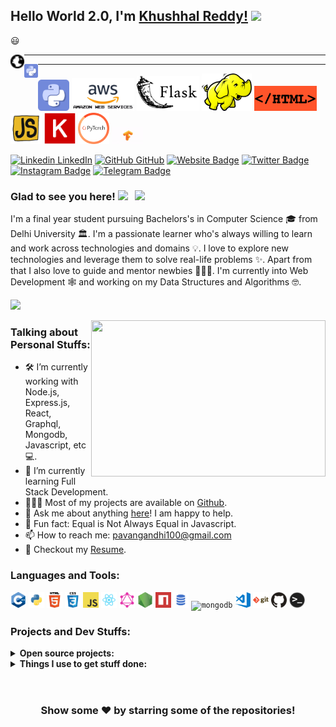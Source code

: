 ## Hello World 2.0, I'm [Khushhal Reddy!](https://github.com/KKhushhalR2405/) <img src="https://raw.githubusercontent.com/iampavangandhi/iampavangandhi/master/gifs/Hi.gif" width="30px"></h2>  :smiley:

[<img align="left" alt="codeSTACKr.com" width="22px" src="https://raw.githubusercontent.com/iconic/open-iconic/master/svg/globe.svg" />][website]

---------------------------------------------------------------------------------------------------------------------------------------------------------------------------------

[<img align="left" alt="https://github.com/KKhushhalR2405/" width="22px" src="https://github.com/KKhushhalR2405/Bio/blob/master/python%20gif.gif" />][website]


---------------------------------------------------------------------------------------------------------------------------------------------------------------------------------

<img src="https://github.com/KKhushhalR2405/Bio/blob/master/python%20gif.gif" width="50px"></h2>
<img src="https://github.com/KKhushhalR2405/Bio/blob/master/aws.gif" width="100px"></h2>
<img src="https://github.com/KKhushhalR2405/Bio/blob/master/flask.png" width="100px"></h2>
<img src="https://github.com/KKhushhalR2405/Bio/blob/master/hadoop.jpg" width="80px"></h2>
<img src="https://github.com/KKhushhalR2405/Bio/blob/master/html.gif" width="100px"></h2>
<img src="https://github.com/KKhushhalR2405/Bio/blob/master/javascript.gif" width="50px"></h2>
<img src="https://github.com/KKhushhalR2405/Bio/blob/master/keras.png" width="50px"></h2>
<img src="https://github.com/KKhushhalR2405/Bio/blob/master/pytorch.gif" width="50px"></h2>
<img src="https://github.com/KKhushhalR2405/Bio/blob/master/tensorflow.gif" width="50px"></h2>






[![Linkedin](https://i.stack.imgur.com/gVE0j.png) LinkedIn](https://www.linkedin.com/in/khushhalreddy/)
[![GitHub](https://i.stack.imgur.com/tskMh.png) GitHub](https://github.com/KKhushhalR2405/)
[![Website Badge](https://img.shields.io/badge/Portfolio%20Website-3b5998?style=flat-square&logo=google-chrome&logoColor=white)](https://iampavangandhi.github.io/)
[![Twitter Badge](https://img.shields.io/badge/-@iampavangandhi-00acee?style=flat-square&logo=Twitter&logoColor=white)](https://twitter.com/iampavangandhi)
[![Instagram Badge](https://img.shields.io/badge/-@iampavangandhi-e4405f?style=flat-square&logo=Instagram&logoColor=white)](https://instagram.com/iampavangandhi/)
[![Telegram Badge](https://img.shields.io/badge/-@iampavangandhi-0088cc?style=flat-square&logo=Telegram&logoColor=white)](https://t.me/iampavangandhi)

### Glad to see you here! <img src="https://raw.githubusercontent.com/iampavangandhi/iampavangandhi/master/gifs/emoji.gif" width="27px"> &nbsp; ![](https://visitor-badge.glitch.me/badge?page_id=iampavangandhi.iampavangandhi&style=flat-square&color=0088cc)

I'm a final year student pursuing Bachelors's in Computer Science 🎓 from Delhi University 🏛. I'm a passionate learner who's always willing to learn and work across technologies and domains 💡. I love to explore new technologies and leverage them to solve real-life problems ✨. Apart from that I also love to guide and mentor newbies 👨🏻‍💻. I'm currently into Web Development 🕸️ and working on my Data Structures and Algorithms 🤓.

[![](https://gitwar.herokuapp.com/badge?username=iampavangandhi&label=Gitwar%20Profile%20Score&style=for-the-badge&color=0088cc)](https://gitwar.herokuapp.com/)

<img align="right" height="250" width="375" alt="" src="https://raw.githubusercontent.com/iampavangandhi/iampavangandhi/master/gifs/coder.gif" />

### Talking about Personal Stuffs:

- 🛠 I’m currently working with Node.js, Express.js, React, <br /> Graphql, Mongodb, Javascript, etc 💻.
- 🚀 I’m currently learning Full Stack Development.
- 👨🏻‍💻 Most of my projects are available on [Github](https://github.com/iampavangandhi).
- 💬 Ask me about anything [here](https://github.com/iampavangandhi/iampavangandhi/issues/2)! I am happy to help.
- 👾 Fun fact: Equal is Not Always Equal in Javascript.
- 📫 How to reach me: pavangandhi100@gmail.com
- 📝 Checkout my [Resume](https://github.com/iampavangandhi/iampavangandhi/blob/master/resume.pdf).

### Languages and Tools:

<code><img height="25" src="https://raw.githubusercontent.com/github/explore/80688e429a7d4ef2fca1e82350fe8e3517d3494d/topics/cpp/cpp.png" alt="cpp"></code>
<code><img height="25" src="https://raw.githubusercontent.com/github/explore/80688e429a7d4ef2fca1e82350fe8e3517d3494d/topics/python/python.png" alt="python"></code>
<code><img height="25" src="https://raw.githubusercontent.com/github/explore/80688e429a7d4ef2fca1e82350fe8e3517d3494d/topics/html/html.png" alt="html"></code>
<code><img height="25" src="https://raw.githubusercontent.com/github/explore/80688e429a7d4ef2fca1e82350fe8e3517d3494d/topics/css/css.png" alt="css"></code>
<code><img height="25" src="https://raw.githubusercontent.com/github/explore/80688e429a7d4ef2fca1e82350fe8e3517d3494d/topics/javascript/javascript.png" alt="javascript"></code>
<code><img height="25" src="https://raw.githubusercontent.com/github/explore/80688e429a7d4ef2fca1e82350fe8e3517d3494d/topics/react/react.png" alt="react"></code>
<code><img height="25" src="https://raw.githubusercontent.com/github/explore/80688e429a7d4ef2fca1e82350fe8e3517d3494d/topics/graphql/graphql.png" alt="graphql"></code>
<code><img height="25" src="https://raw.githubusercontent.com/github/explore/80688e429a7d4ef2fca1e82350fe8e3517d3494d/topics/nodejs/nodejs.png" alt="nodejs"></code>
<code><img height="25" src="https://raw.githubusercontent.com/github/explore/80688e429a7d4ef2fca1e82350fe8e3517d3494d/topics/npm/npm.png" alt="nodejs"></code>
<code><img height="25" src="https://raw.githubusercontent.com/github/explore/80688e429a7d4ef2fca1e82350fe8e3517d3494d/topics/sql/sql.png" alt="sql"></code>
<code><img height="25" src="https://encrypted-tbn0.gstatic.com/images?q=tbn%3AANd9GcSTTzPAw-55ssm1Im594xYZ9eRQu2JylrkYLg&usqp=CAU" alt="mongodb"></code>
<code><img height="25" src="https://raw.githubusercontent.com/github/explore/80688e429a7d4ef2fca1e82350fe8e3517d3494d/topics/visual-studio-code/visual-studio-code.png" alt="vscode"></code>
<code><img height="25" src="https://raw.githubusercontent.com/github/explore/80688e429a7d4ef2fca1e82350fe8e3517d3494d/topics/git/git.png" alt="git"></code>
<code><img height="25" src="https://raw.githubusercontent.com/github/explore/80688e429a7d4ef2fca1e82350fe8e3517d3494d/topics/github-api/github-api.png" alt="github"></code>
<code><img height="25" src="https://raw.githubusercontent.com/github/explore/80688e429a7d4ef2fca1e82350fe8e3517d3494d/topics/terminal/terminal.png" alt="terminal"></code>

### Projects and Dev Stuffs:

<details>
  <summary><b>Open source projects:</b></summary>

<br />
<table>
  <thead align="center">
    <tr border: none;>
      <td><b>💻 Projects</b></td>
      <td><b>🌟 Stars</b></td>
      <td><b>🍴 Forks</b></td>
      <td><b>🐛 Issues</b></td>
      <td><b>🔔 Pull Requests</b></td>
      <td><b>👨‍💻 Language</b></td>
    </tr>
  </thead>
  <tbody>
    <tr>
	    <td><a href="https://github.com/iampavangandhi/TheNodeCourse"><b>👨🏻‍💻 TheNodeCourse</b></a></td>
      <td><img alt="Stars" src="https://img.shields.io/github/stars/iampavangandhi/TheNodeCourse?style=flat-square&labelColor=343b41"/></td>
      <td><img alt="Forks" src="https://img.shields.io/github/forks/iampavangandhi/TheNodeCourse?style=flat-square&labelColor=343b41"/></td>
      <td><img alt="Issues" src="https://img.shields.io/github/issues/iampavangandhi/TheNodeCourse?style=flat-square"/></td>
      <td><img alt="Pull Requests" src="https://img.shields.io/github/issues-pr/iampavangandhi/TheNodeCourse?style=flat-square"/></td>
      <td><img alt="Language" src="https://img.shields.io/github/languages/top/iampavangandhi/TheNodeCourse?style=flat-square"/></td> 
    </tr>
    <tr>
	    <td><a href="https://github.com/iampavangandhi/Gitwar"><b>🚀 Gitwar</b></a></td>
      <td><img alt="Stars" src="https://img.shields.io/github/stars/iampavangandhi/Gitwar?style=flat-square&labelColor=343b41"/></td>
      <td><img alt="Forks" src="https://img.shields.io/github/forks/iampavangandhi/Gitwar?style=flat-square&labelColor=343b41"/></td>
      <td><img alt="Issues" src="https://img.shields.io/github/issues/iampavangandhi/Gitwar?style=flat-square"/></td>
      <td><img alt="Pull Requests" src="https://img.shields.io/github/issues-pr/iampavangandhi/Gitwar?style=flat-square"/></td>
      <td><img alt="Language" src="https://img.shields.io/github/languages/top/iampavangandhi/Gitwar?style=flat-square"/></td>
    </tr>
    <tr>
	    <td><a href="https://github.com/iampavangandhi/TradeByte"><b>💸 TradeByte</b></a></td>
      <td><img alt="Stars" src="https://img.shields.io/github/stars/iampavangandhi/TradeByte?style=flat-square&labelColor=343b41"/></td>
      <td><img alt="Forks" src="https://img.shields.io/github/forks/iampavangandhi/TradeByte?style=flat-square&labelColor=343b41"/></td>
      <td><img alt="Issues" src="https://img.shields.io/github/issues/iampavangandhi/TradeByte?style=flat-square"/></td>
      <td><img alt="Pull Requests" src="https://img.shields.io/github/issues-pr/iampavangandhi/TradeByte?style=flat-square"/></td>
      <td><img alt="Language" src="https://img.shields.io/github/languages/top/iampavangandhi/TradeByte?label=javascript&style=flat-square"/></td>
    </tr>
  </tbody>
</table>

</details>

<details>
	
  <br />
  <summary><b>Things I use to get stuff done:</b></summary>
  	<ul>
  	    <li><b>OS:</b> Ubuntu 20.04</li>
  	    <li><b>Browser</b> Firefox Developer Edition</li>
	    <li><b>Code Editor:</b> VSCode - The best editor out there</li>
	    <br />
	Checkout The Complete VSCode Settings <a href="https://gist.github.com/iampavangandhi/039b1dc5a7cdcb007ab3691814d53130">Here</a>.
	</ul>
	
</details>

<img alt="" src="https://github-readme-stats.vercel.app/api?username=iampavangandhi&show_icons=true&hide_border=true" />

#

<div align="center">

### Show some ❤️ by starring some of the repositories!

</div>

[website]: https://codeSTACKr.com
